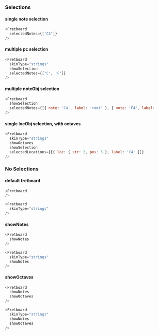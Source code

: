 
### Selections
#### single note selection
```js
<Fretboard
  selectedNotes={['C4']}
/>
```
#### multiple pc selection
```js
<Fretboard
  skinType="strings"
  showSelection
  selectedNotes={['C', 'F']}
/>
```
#### multiple noteObj selection
```js
<Fretboard
  showSelection
  selectedNotes={[{ note: 'C4', label: 'root' }, { note: 'F4', label: '4P' }]}
/>
```
#### single locObj selection, with octaves
```js
<Fretboard
  skinType="strings"
  showOctaves
  showSelection
  selectedLocations={[{ loc: { str: 2, pos: 5 }, label: 'C4' }]}
/>
```

### No Selections
#### default fretboard
```js
<Fretboard
/>
```
```js
<Fretboard
  skinType="strings"
/>
```
#### showNotes
```js
<Fretboard
  showNotes
/>
```
```js
<Fretboard
  skinType="strings"
  showNotes
/>
```
#### showOctaves
```js
<Fretboard
  showNotes
  showOctaves
/>
```
```js
<Fretboard
  skinType="strings"
  showNotes
  showOctaves
/>
```

